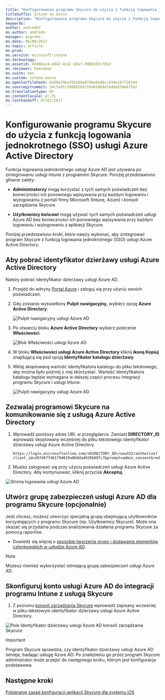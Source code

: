 ```yaml
---
title: "Konfigurowanie programu Skycure do użycia z funkcją logowania jednokrotnego (SSO) usługi Azure AD"
titleSuffix: Intune on Azure
description: "Konfigurowanie programu Skycure do użycia z funkcją logowania jednokrotnego (SSO) usługi Azure AD"
keywords: 
author: andredm7
ms.author: andredm
manager: angrobe
ms.date: 06/09/2017
ms.topic: article
ms.prod: 
ms.service: microsoft-intune
ms.technology: 
ms.assetid: e0466ac4-4942-4c4c-b8af-996b597c701d
ms.reviewer: heenamac
ms.suite: ems
ms.custom: intune-azure
ms.openlocfilehash: b2d8a79baf65208e87dbe85d8cc934e167710144
ms.sourcegitcommit: 34cfebfc1d8b81032f4d41869d74dda559e677e2
ms.translationtype: HT
ms.contentlocale: pl-PL
ms.lasthandoff: 07/01/2017
---
```

# <a name="configure-skycure-to-use-azure-active-directory-single-sign-on-sso"></a>Konfigurowanie programu Skycure do użycia z funkcją logowania jednokrotnego (SSO) usługi Azure Active Directory

Funkcja logowania jednokrotnego usługi Azure AD jest używana po zintegrowaniu usługi Intune z programem Skycure. Poniżej przedstawiono główne zalety:

-   **Administratorzy** mogą korzystać z tych samych poświadczeń bez konieczności ich ponownego wpisywania przy każdym logowaniu i wylogowaniu z portali firmy Microsoft (Intune, Azure) i konsoli zarządzania Skycure.

-   **Użytkownicy końcowi** mogą używać tych samych poświadczeń usługi Azure AD bez konieczności ich ponownego wpisywania przy każdym logowaniu i wylogowaniu z aplikacji Skycure.

Poniżej przedstawiono kroki, które należy wykonać, aby zintegrować program Skycure z funkcją logowania jednokrotnego (SSO) usługi Azure Active Directory.

## <a name="to-retrieve-the-azure-active-directory-tenant-id"></a>Aby pobrać identyfikator dzierżawy usługi Azure Active Directory

Należy pobrać identyfikator dzierżawy usługi Azure AD.

1.  Przejdź do witryny [Portal Azure](https://portal.azure.com/) i zaloguj się przy użyciu swoich poświadczeń.

2.  Gdy zostanie wyświetlony **Pulpit nawigacyjny,** wybierz opcję **Azure Active Directory**.

    ![Pulpit nawigacyjny usługi Azure AD](./media/skycure-sso-1.png)

3.  Po otwarciu bloku **Azure Active Directory** wybierz polecenie **Właściwości**.

    ![Blok Właściwości usługi Azure AD](./media/skycure-sso-2.png)

4.  W bloku **Właściwości usługi Azure Active Directory** kliknij **ikonę Kopiuj** znajdującą się pod opcją **Identyfikator katalogu dzierżawy**.

5. Wklej skopiowaną wartość identyfikatora katalogu do pliku tekstowego, aby można było później z niej skorzystać. Wartość identyfikatora katalogu będzie wymagana w dalszej części procesu integracji programu Skycure i usługi Intune.

    ![Pulpit nawigacyjny usługi Azure AD](./media/skycure-sso-3.png)

## <a name="allow-skycure-to-communicate-with-azure-active-directory"></a>Zezwalaj programowi Skycure na komunikowanie się z usługą Azure Active Directory

1.  Wprowadź poniższy adres URL w przeglądarce. Zamiast **DIRECTORY_ID** wprowadź skopiowany wcześniej do pliku tekstowego identyfikator dzierżawy usługi Azure Active Directory.

        https://login.microsoftonline.com/<DIRECTORY_ID>/oauth2/authorize?client_id=28fd67fdb1794629a8b0dad420b697c7&prompt=admin_consent&redirect_uri=https%3A%2F%2Fmc.skycure.com%2Fapi%2Fexternal%2Fmdm%2Faad_app_consent%2Fmanagement_callback&response_type=code

2.  Musisz zalogować się przy użyciu poświadczeń usługi Azure Active Directory. Aby kontynuować, kliknij przycisk **Akceptuj**.

![Strona logowania usługi Azure AD](./media/skycure-sso-4.png)

## <a name="create-an-azure-ad-security-group-for-skycure-optional"></a>Utwórz grupę zabezpieczeń usługi Azure AD dla programu Skycure (opcjonalnie)

Jeśli chcesz, możesz utworzyć specjalną grupę obejmującą użytkowników korzystających z programu Skycure (np. Użytkownicy Skycure). Może ona okazać się przydatna podczas analizowania działania programu Skycure za pomocą raportów.

-   Dowiedz się więcej o [sposobie tworzenia grupy i dodawania elementów członkowskich w usłudze Azure AD](https://docs.microsoft.com/azure/active-directory/active-directory-groups-create-azure-portal).

> [!NOTE] 
> Możesz również wykorzystać istniejącą grupę zabezpieczeń usługi Azure AD.

## <a name="configure-the-azure-ad-account-to-integrate-intune-with-skycure"></a>Skonfiguruj konto usługi Azure AD do integracji programu Intune z usługą Skycure

1.  Z poziomu [konsoli zarządzania Skycure](https://aad.skycure.com/) wprowadź zapisany wcześniej w pliku tekstowym identyfikator dzierżawy usługi Azure Active Directory.

![Pole Identyfikator dzierżawy usługi Azure AD konsoli zarządzania Skycure](./media/skycure-sso-5.png)

> [!IMPORTANT] 
> Program Skycure sprawdza, czy identyfikator dzierżawy usługi Azure AD istnieje, badając usługę Azure AD. Po znalezieniu go przez program Skycure administrator może przejść do następnego kroku, którym jest konfiguracja podstawowa.

## <a name="next-steps"></a>Następne kroki

[Pobieranie zasad konfiguracji aplikacji Skycure dla systemu iOS](skycure-ios-app-configuration-policy-download.md)
